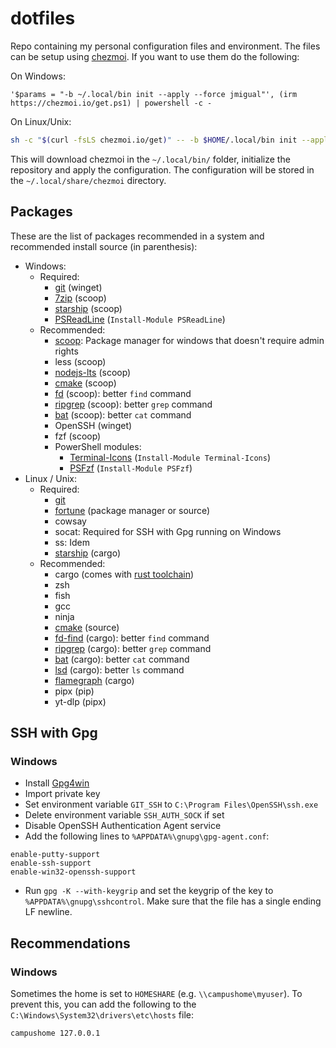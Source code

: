 # dotfiles

Repo containing my personal configuration files and environment. The files can be setup using [chezmoi](https://chezmoi.io). If you want to use them do the following:

On Windows:

```pwsh
'$params = "-b ~/.local/bin init --apply --force jmigual"', (irm https://chezmoi.io/get.ps1) | powershell -c -
```

On Linux/Unix:

```sh
sh -c "$(curl -fsLS chezmoi.io/get)" -- -b $HOME/.local/bin init --apply jmigual 
```

This will download chezmoi in the `~/.local/bin/` folder, initialize the repository and apply the configuration. The configuration will be stored in the `~/.local/share/chezmoi` directory.

## Packages

These are the list of packages recommended in a system and recommended install source (in parenthesis):

- Windows:
    - Required:
        - [git](https://git-scm.com/) (winget)
        - [7zip](https://www.7-zip.org/) (scoop)
        - [starship](https://starship.rs/) (scoop)
        - [PSReadLine](https://github.com/PowerShell/PSReadLine) (`Install-Module PSReadLine`)
    - Recommended:
        - [scoop](https://scoop.sh/): Package manager for windows that doesn't require admin rights
        - less (scoop)
        - [nodejs-lts](https://nodejs.org/) (scoop)
        - [cmake](https://cmake.org/) (scoop)
        - [fd](https://github.com/sharkdp/fd) (scoop): better `find` command
        - [ripgrep](https://github.com/BurntSushi/ripgrep) (scoop): better `grep` command
        - [bat](https://github.com/sharkdp/bat) (scoop): better `cat` command
        - OpenSSH (winget)
        - fzf (scoop)
        - PowerShell modules:
            - [Terminal-Icons](https://github.com/devblackops/Terminal-Icons) (`Install-Module Terminal-Icons`)
            - [PSFzf](https://github.com/kelleyma49/PSFzf) (`Install-Module PSFzf`)
- Linux / Unix:
    - Required:
        - [git](https://git-scm.com/)
        - [fortune](https://github.com/shlomif/fortune-mod) (package manager or source)
        - cowsay
        - socat: Required for SSH with Gpg running on Windows
        - ss: Idem
        - [starship](https://starship.rs/) (cargo)
    - Recommended:
        - cargo (comes with [rust toolchain](https://www.rust-lang.org/tools/install))
        - zsh 
        - fish
        - gcc
        - ninja
        - [cmake](https://cmake.org/download/) (source)
        - [fd-find](https://github.com/sharkdp/fd) (cargo): better `find` command
        - [ripgrep](https://github.com/BurntSushi/ripgrep) (cargo): better `grep` command
        - [bat](https://github.com/sharkdp/bat) (cargo): better `cat` command
        - [lsd](https://github.com/lsd-rs/lsd) (cargo): better `ls` command
        - [flamegraph](https://github.com/flamegraph-rs/flamegraph) (cargo)
        - pipx (pip)
        - yt-dlp (pipx)


## SSH with Gpg

### Windows

- Install [Gpg4win](https://www.gpg4win.org/)
- Import private key
- Set environment variable `GIT_SSH` to `C:\Program Files\OpenSSH\ssh.exe`
- Delete environment variable `SSH_AUTH_SOCK` if set
- Disable OpenSSH Authentication Agent service
- Add the following lines to `%APPDATA%\gnupg\gpg-agent.conf`:
```
enable-putty-support
enable-ssh-support
enable-win32-openssh-support
```
- Run `gpg -K --with-keygrip` and set the keygrip of the key to `%APPDATA%\gnupg\sshcontrol`. Make sure that the file has a single ending LF newline.

## Recommendations

### Windows

Sometimes the home is set to `HOMESHARE` (e.g. `\\campushome\myuser`). To prevent this, you can add the following to the `C:\Windows\System32\drivers\etc\hosts` file:

```txt
campushome 127.0.0.1
```

